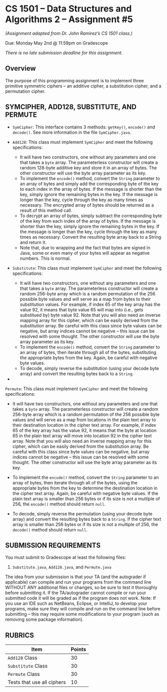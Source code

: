 # CS 1501 – Data Structures and Algorithms 2 – Assignment #5

_(Assignment adapted from Dr. John Ramirez’s CS 1501 class.)_

Due: Monday May 2nd @ 11:59pm on Gradescope

_There is no late submission deadline for this assignment._

## Overview

The purpose of this programming assignment is to implement three primitive symmetric ciphers – an additive cipher, a substitution cipher, and a permutation cipher.

## SYMCIPHER, ADD128, SUBSTITUTE, AND PERMUTE

* `SymCipher`: This interface contains 3 methods: `getKey()`, `encode()` and `decode()`. See more information in the file `SymCipher.java`.
* `Add128`: This class must implement `SymCipher` and meet the following specifications:
  * It will have two constructors, one without any parameters and one that takes a `byte` array. The parameterless constructor will create a random 128-byte additive key and store it in an array of bytes. The other constructor will use the byte array parameter as its key.
  * To implement the `encode()` method, convert the `String` parameter to an array of bytes and simply add the corresponding byte of the key to each index in the array of bytes. If the message is shorter than the key, simply ignore the remaining bytes in the key. If the message is longer than the key, cycle through the key as many times as necessary. The encrypted array of bytes should be returned as a result of this method call.
  * To decrypt an array of bytes, simply subtract the corresponding byte of the key from each index of the array of bytes. If the message is shorter than the key, simply ignore the remaining bytes in the key. If the message is longer than the key, cycle through the key as many times as necessary. Convert the resulting byte array back to a String and return it.
  * Note that, due to wrapping and the fact that bytes are signed in Java, some or even many of your bytes will appear as negative numbers. This is normal.
* `Substitute`: This class must implement `SymCipher` and meet the following specifications:
  * It will have two constructors, one without any parameters and one that takes a `byte` array. The parameterless constructor will create a random 256-byte array which is a random permutation of the 256 possible byte values and will serve as a map from bytes to their substitution values. For example, if index 65 of the key array has the value 92, it means that byte value 65 will map into (i.e., gets substitued by) byte value 92. Note that you will also need an inverse mapping array for this cipher, which can be easily derived from the substitution array. Be careful with this class since byte values can be negative, but array indices cannot be negative – this issue can be resolved with some thought. The other constructor will use the byte array parameter as its key.
  * To implement the `encode()` method, convert the `String` parameter to an array of bytes, then iterate through all of the bytes, substituting the appropriate bytes from the key. Again, be careful with negative byte values.
  * To decode, simply reverse the substitution (using your decode byte array) and convert the resulting bytes back to a `String`.

* 
`Permute`: This class must implement `SymCipher` and meet the following specifications:



  * It will have two constructors, one without any parameters and one that takes a `byte` array. The parameterless constructor will create a random 256-byte array which is a random permutation of the 256 possible byte values and will serve as a map from locations in the plain text array to their destination location in the cipher text array. For example, if index 65 of the key array has the value 92, it means that the byte at location 65 in the plain text array will move into location 92 in the cipher text array. Note that you will also need an inverse mapping array for this cipher, which can be easily derived from the substitution array. Be careful with this class since byte values can be negative, but array indices cannot be negative – this issue can be resolved with some thought. The other constructor will use the byte array parameter as its key.
  * To implement the `encode()` method, convert the `String` parameter to an array of bytes, then iterate through all of the bytes, using the appropriate bytes from the key to determine the destination location in the cipher text array. Again, be careful with negative byte values. If the plain text array is smaller than 256 bytes or if its size is not a multiple of 256, the `encode()` method should return `null`.
  
  * To decode, simply reverse the permutation (using your decode byte array) and convert the resulting bytes back to a `String`. If the cipher text array is smaller than 256 bytes or if its size is not a multiple of 256, the `decode()` method should return `null`.

## SUBMISSION REQUIREMENTS
You must submit to Gradescope at least the following files:
1. `Substitute.java`, `Add128.java`, and `Permute.java`

The idea from your submission is that your TA (and the autograder if applicable) can compile and run your programs from the command line WITHOUT ANY additional files or changes, so be sure to test it thoroughly before submitting it. If the TA/autograder cannot compile or run your submitted code it will be graded as if the program does not work. 
Note: If you use an IDE such as NetBeans, Eclipse, or IntelliJ, to develop your programs, make sure they will compile and run on the command line before submitting – this may require some modifications to your program (such as removing some package information).

## RUBRICS

Item|Points
----|------|
`Add128` Class| 30
`Substitute` Class| 30
`Permute` Class| 30
Tests that use all ciphers| 10
